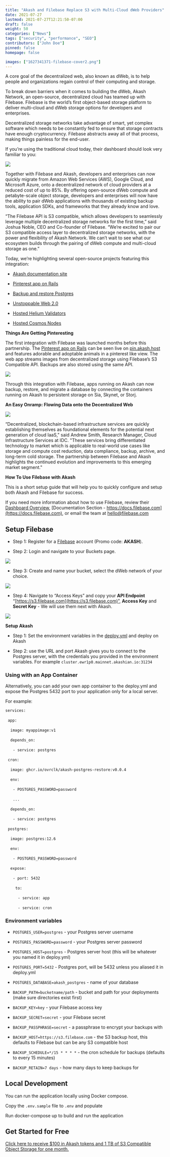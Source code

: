 ```yaml
---
title: "Akash and Filebase Replace S3 with Multi-Cloud dWeb Providers"
date: 2021-07-27
lastmod: 2021-07-27T12:21:50-07:00
draft: false
weight: 50
categories: ["News"]
tags: ["security", "performance", "SEO"]
contributors: ["John Doe"]
pinned: false
homepage: false

images: ["1627341371-filebase-cover2.png"]
---
```

A core goal of the decentralized web, also known as dWeb, is to help people and organizations regain control of their computing and storage. 

To break down barriers when it comes to building the dWeb, Akash Network, an open-source, decentralized cloud has teamed up with Filebase. Filebase is the world’s first object-based storage platform to deliver multi-cloud and dWeb storage options for developers and enterprises.

  
Decentralized storage networks take advantage of smart, yet complex software which needs to be constantly fed to ensure that storage contracts have enough cryptocurrency. Filebase abstracts away all of that process, making things painless for the end-user.  

If you’re using the traditional cloud today, their dashboard should look very familiar to you:

![](https://www.datocms-assets.com/45776/1627339911-image.png)

Together with Filebase and Akash, developers and enterprises can now quickly migrate from Amazon Web Services (AWS), Google Cloud, and Microsoft Azure, onto a decentralized network of cloud providers at a reduced cost of up to 85%. By offering open-source dWeb compute and petabyte-scale object storage, developers and enterprises will now have the ability to pair dWeb applications with thousands of existing backup tools, application SDKs, and frameworks that they already know and love. 

“The Filebase API is S3 compatible, which allows developers to seamlessly leverage multiple decentralized storage networks for the first time,” said Joshua Noble, CEO and Co-founder of Filebase. “We’re excited to pair our S3 compatible access layer to decentralized storage networks, with the power and flexibility of Akash Network. We can’t wait to see what our ecosystem builds through the pairing of dWeb compute and multi-cloud storage as one.”

Today, we’re highlighting several open-source projects featuring this integration:

*   [Akash documentation site](http://docs.akash.network/) 
    
*   [Pinterest app on Rails](https://github.com/ovrclk/akash-on-rails) 
    
*   [Backup and restore Postgres](https://docs.akash.network/deploy/postgresql-restore-backup) 
    
*   [Unstoppable Web 2.0](https://docs.akash.network/deploy/unstoppable-web-2.0)
    
*   [Hosted Helium Validators](https://github.com/filebase/helium-on-akash)
    
*   [Hosted Cosmos Nodes](https://github.com/ovrclk/cosmos-omnibus)
    

**Things Are Getting Pinteresting**

The first integration with Filebase was launched months before this partnership. The [Pinterest app on Rails](https://github.com/ovrclk/akash-on-rails) can be seen live on [pin.akash.host](http://pin.akash.host) and features adorable and adoptable animals in a pinterest like view. The web app streams images from decentralized storage using Filebase’s S3 Compatible API. Backups are also stored using the same API.

![](https://www.datocms-assets.com/45776/1627339962-image-1.png)

Through this integration with Filebase, apps running on Akash can now backup, restore, and migrate a database by connecting the containers running on Akash to persistent storage on Sia, Skynet, or Storj. 

**An Easy Onramp: Flowing Data onto the Decentralized Web**

![](https://www.datocms-assets.com/45776/1627340002-image-2.png)

“Decentralized, blockchain-based infrastructure services are quickly establishing themselves as foundational elements for the potential next generation of cloud IaaS," said Andrew Smith, Research Manager, Cloud Infrastructure Services at IDC. "These services bring differentiated technology to market which is applicable to real-world use cases like storage and compute cost reduction, data compliance, backup, archive, and long-term cold storage. The partnership between Filebase and Akash highlights the continued evolution and improvements to this emerging market segment."

**How To Use Filebase with Akash**

This is a short setup guide that will help you to quickly configure and setup both Akash and Filebase for success.  

If you need more information about how to use Filebase, review their [Dashboard Overview](https://filebase.com/blog/introducing-the-new-and-improved-filebase-dashboard/), [Documentation Section - https://docs.filebase.com](https://docs.filebase.com), or email the team at hello@filebase.com

**Setup Filebase**
------------------

*   Step 1: Register for a [Filebase](https://filebase.com/) account (Promo code: **AKASH**).
    
*   Step 2: Login and navigate to your Buckets page.
    

![](https://www.datocms-assets.com/45776/1627340058-image-3.png)

*   Step 3: Create and name your bucket, select the dWeb network of your choice.
    

![](https://www.datocms-assets.com/45776/1627340093-image-4.png)

*   Step 4: Navigate to “Access Keys” and copy your **API Endpoint** “[https://s3.filebase.com](https://s3.filebase.com)”, **Access Key** and **Secret Key** - We will use them next with Akash.
    

![](https://www.datocms-assets.com/45776/1627340152-image-5.png)

**Setup Akash**

*   Step 1: Set the environment variables in the [deploy.yml](https://github.com/ovrclk/akash-postgres-restore/blob/master/deploy.yml) and deploy on Akash
    
*   Step 2: use the URL and port Akash gives you to connect to the Postgres server, with the credentials you provided in the environment variables. For example `cluster.ewr1p0.mainnet.akashian.io:31234`
    

### **Using with an App Container**

Alternatively, you can add your own app container to the deploy.yml and expose the Postgres 5432 port to your application only for a local server.

For example:

`services:`

  `app:` 

    `image: myappimage:v1`

    `depends_on:` 

      `- service: postgres`

  `cron:`

    `image: ghcr.io/ovrclk/akash-postgres-restore:v0.0.4`

    `env:`

      `- POSTGRES_PASSWORD=password`

      `...`

    `depends_on:`

      `- service: postgres`

  `postgres:`

    `image: postgres:12.6`

    `env:`

      `- POSTGRES_PASSWORD=password`

    `expose:`

      `- port: 5432`

        `to:`

          `- service: app`

          `- service: cron`

### **Environment variables**

*   `POSTGRES_USER=postgres` - your Postgres server username
    
*   `POSTGRES_PASSWORD=password` - your Postgres server password
    
*   `POSTGRES_HOST=postgres` - Postgres server host (this will be whatever you named it in deploy.yml)
    
*   `POSTGRES_PORT=5432` - Postgres port, will be 5432 unless you aliased it in deploy.yml
    
*   `POSTGRES_DATABASE=akash_postgres` - name of your database
    
*   `BACKUP_PATH=bucketname/path` - bucket and path for your deployments (make sure directories exist first)
    
*   `BACKUP_KEY=key` - your Filebase access key
    
*   `BACKUP_SECRET=secret` - your Filebase secret
    
*   `BACKUP_PASSPHRASE=secret` - a passphrase to encrypt your backups with
    
*   `BACKUP_HOST=https://s3.filebase.com` - the S3 backup host, this defaults to Filebase but can be any S3 compatible host
    
*   `BACKUP_SCHEDULE=*/15 * * * *` - the cron schedule for backups (defaults to every 15 minutes)
    
*   `BACKUP_RETAIN=7 days` - how many days to keep backups for
    

**Local Development**
---------------------

You can run the application locally using Docker compose.

Copy the `.env.sample` file to `.env` and populate

Run docker-compose up to build and run the application

**Get Started for Free**
------------------------

[Click here to receive $100 in Akash tokens and 1 TB of S3 Compatible Object Storage for one month.](https://filebase.com/akash)